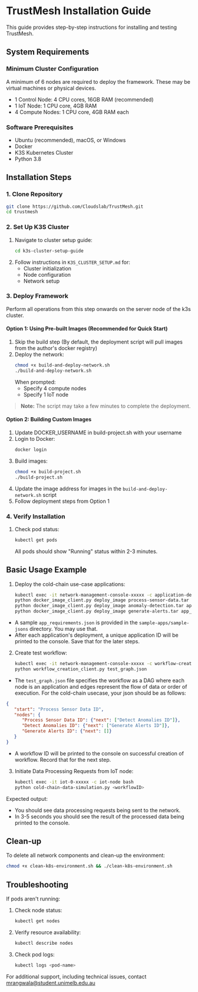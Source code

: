 # TrustMesh Installation Guide

This guide provides step-by-step instructions for installing and testing TrustMesh.

## System Requirements

### Minimum Cluster Configuration

A minimum of 6 nodes are required to deploy the framework. These may be virtual machines or physical devices.

- 1 Control Node: 4 CPU cores, 16GB RAM (recommended)
- 1 IoT Node: 1 CPU core, 4GB RAM
- 4 Compute Nodes: 1 CPU core, 4GB RAM each

### Software Prerequisites
- Ubuntu (recommended), macOS, or Windows
- Docker
- K3S Kubernetes Cluster
- Python 3.8

## Installation Steps

### 1. Clone Repository
```bash
git clone https://github.com/Cloudslab/TrustMesh.git
cd trustmesh
```

### 2. Set Up K3S Cluster
1. Navigate to cluster setup guide:
   ```bash
   cd k3s-cluster-setup-guide
   ```
2. Follow instructions in `K3S_CLUSTER_SETUP.md` for:
    - Cluster initialization
    - Node configuration
    - Network setup

### 3. Deploy Framework
Perform all operations from this step onwards on the server node of the k3s cluster.

#### Option 1: Using Pre-built Images (Recommended for Quick Start)
1. Skip the build step (By default, the deployment script will pull images from the author's docker registry)
2. Deploy the network:
   ```bash
   chmod +x build-and-deploy-network.sh
   ./build-and-deploy-network.sh
   ```
   When prompted:
    - Specify 4 compute nodes
    - Specify 1 IoT node

> **Note:** The script may take a few minutes to complete the deployment.

#### Option 2: Building Custom Images
1. Update DOCKER_USERNAME in build-project.sh with your username
2. Login to Docker:
   ```bash
   docker login
   ```
3. Build images:
   ```bash
   chmod +x build-project.sh
   ./build-project.sh
   ```
4. Update the image address for images in the `build-and-deploy-network.sh` script
4. Follow deployment steps from Option 1

### 4. Verify Installation

1. Check pod status:
   ```bash
   kubectl get pods
   ```
   All pods should show "Running" status within 2-3 minutes.


## Basic Usage Example

1. Deploy the cold-chain use-case applications:
   ```bash
   kubectl exec -it network-management-console-xxxxx -c application-deployment-client bash
   python docker_image_client.py deploy_image process-sensor-data.tar app_requirements.json
   python docker_image_client.py deploy_image anomaly-detection.tar app_requirements.json
   python docker_image_client.py deploy_image generate-alerts.tar app_requirements.json
   ```

* A sample `app_requirements.json` is provided in the `sample-apps/sample-jsons` directory. You may use that.
* After each application's deployment, a unique application ID will be printed to the console. Save that for the later steps.

2. Create test workflow:
   ```bash
   kubectl exec -it network-management-console-xxxxx -c workflow-creation-client bash
   python workflow_creation_client.py test_graph.json
   ```
   
* The `test_graph.json` file specifies the workflow as a DAG where each node is an application and edges represent the flow of data or order of execution. For the cold-chain usecase, your json should be as follows:

```json
{
   "start": "Process Sensor Data ID",
   "nodes": {
      "Process Sensor Data ID": {"next": ["Detect Anomalies ID"]},
      "Detect Anomalies ID": {"next": ["Generate Alerts ID"]},
      "Generate Alerts ID": {"next": []}
   }
}
```
* A workflow ID will be printed to the console on successful creation of workflow. Record that for the next step.

3. Initiate Data Processing Requests from IoT node:
   ```bash
   kubectl exec -it iot-0-xxxxx -c iot-node bash
   python cold-chain-data-simulation.py <workflowID>
   ```

Expected output:
* You should see data processing requests being sent to the network.
* In 3-5 seconds you should see the result of the processed data being printed to the console.

## Clean-up

To delete all network components and clean-up the environment:
```bash
chmod +x clean-k8s-environment.sh && ./clean-k8s-environment.sh
```

## Troubleshooting

If pods aren't running:
1. Check node status:
   ```bash
   kubectl get nodes
   ```
2. Verify resource availability:
   ```bash
   kubectl describe nodes
   ```
3. Check pod logs:
   ```bash
   kubectl logs <pod-name>
   ```

For additional support, including technical issues, contact mrangwala@student.unimelb.edu.au
